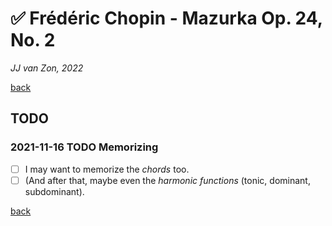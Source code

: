 ✅ Frédéric Chopin - Mazurka Op. 24, No. 2
===========================================

*JJ van Zon, 2022*

[back](./README.md)

TODO
----

### 2021-11-16 TODO Memorizing

- [ ] I may want to memorize the *chords* too.
- [ ] (And after that, maybe even the *harmonic functions* (tonic, dominant, subdominant).

[back](./README.md)